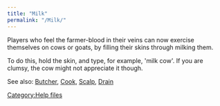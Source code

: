 ```yaml
---
title: "Milk"
permalink: "/Milk/"
---
```


Players who feel the farmer-blood in their veins can now exercise
themselves on cows or goats, by filling their skins through milking
them.

To do this, hold the skin, and type, for example, 'milk cow'. If you are
clumsy, the cow might not appreciate it though.

See also: [Butcher](Butcher "wikilink"), [Cook](Cook "wikilink"),
[Scalp](Scalp "wikilink"), [Drain](Drain "wikilink")

[Category:Help files](Category:Help_files "wikilink")